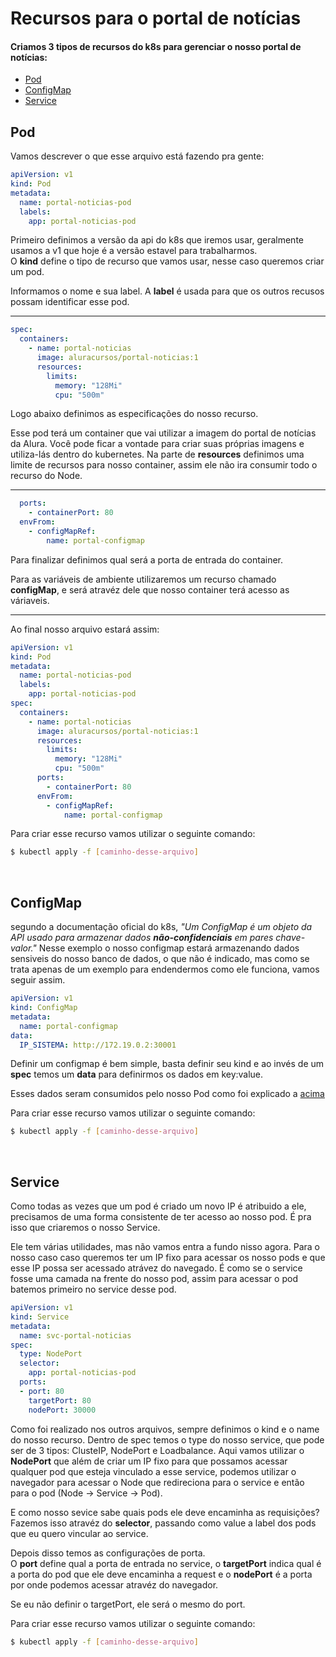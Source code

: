 # Recursos para o portal de notícias
#### Criamos 3 tipos de recursos do k8s para gerenciar o nosso portal de notícias:
- [Pod](#pod)
- [ConfigMap](#configmap)
- [Service](#service)

## Pod
 Vamos descrever o que esse arquivo está fazendo pra gente:

  ```yaml
  apiVersion: v1
  kind: Pod
  metadata:
    name: portal-noticias-pod
    labels:
      app: portal-noticias-pod
  ```
  Primeiro definimos a versão da api do k8s que iremos usar, geralmente usamos a v1 que hoje é a versão estavel para trabalharmos.<br/>
  O **kind** define o tipo de recurso que vamos usar, nesse caso queremos criar um pod.
  
  Informamos o nome e sua label. A **label** é usada para que os outros recusos possam identificar esse pod.

  -----------------
  ```yaml
  spec:
    containers:
      - name: portal-noticias
        image: aluracursos/portal-noticias:1
        resources:
          limits:
            memory: "128Mi"
            cpu: "500m"
  ```
  Logo abaixo definimos as especificações do nosso recurso.

  Esse pod terá um container que vai utilizar a imagem do portal de notícias da Alura. Você pode ficar a vontade para criar suas próprias imagens e utiliza-lás dentro do kubernetes.
  Na parte de **resources** definimos uma limite de recursos para nosso container, assim ele não ira consumir todo o recurso do Node.

  -------------------

<span id="definir-configmap"></span>

  ```yaml
    ports:
      - containerPort: 80
    envFrom:
      - configMapRef:
          name: portal-configmap
  ```

  Para finalizar definimos qual será a porta de entrada do container.
  
  Para as variáveis de ambiente utilizaremos um recurso chamado **configMap**, e será atravéz dele que nosso container terá acesso as váriaveis. 

  -----------------
  Ao final nosso arquivo estará assim:

  ```yaml
  apiVersion: v1
  kind: Pod
  metadata:
    name: portal-noticias-pod
    labels:
      app: portal-noticias-pod
  spec:
    containers:
      - name: portal-noticias
        image: aluracursos/portal-noticias:1
        resources:
          limits:
            memory: "128Mi"
            cpu: "500m"
        ports:
          - containerPort: 80
        envFrom:
          - configMapRef:
              name: portal-configmap
  ```

Para criar esse recurso vamos utilizar o seguinte comando:
```bash
$ kubectl apply -f [caminho-desse-arquivo]
```
<br/>

## ConfigMap
  segundo a documentação oficial do k8s, _"Um ConfigMap é um objeto da API usado para armazenar dados **não-confidenciais** em pares chave-valor."_
  Nesse exemplo o nosso configmap estará armazenando dados sensiveis do nosso banco de dados, o que não é indicado, mas como se trata apenas de um exemplo para endendermos como ele funciona, vamos seguir assim.

  ```yaml
  apiVersion: v1
  kind: ConfigMap
  metadata:
    name: portal-configmap
  data:
    IP_SISTEMA: http://172.19.0.2:30001
  ```
  Definir um configmap é bem simple, basta definir seu kind e ao invés de um **spec** temos um **data** para definirmos os dados em key:value.

  Esses dados seram consumidos pelo nosso Pod como foi explicado a [acima](#definir-configmap)


  Para criar esse recurso vamos utilizar o seguinte comando:
  ```bash
  $ kubectl apply -f [caminho-desse-arquivo]
  ```
<br/>

  ## Service
  Como todas as vezes que um pod é criado um novo IP é atribuido a ele, precisamos de uma forma consistente de ter acesso ao nosso pod. É pra isso que criaremos o nosso Service.

  Ele tem várias utilidades, mas não vamos entra a fundo nisso agora. Para o nosso caso caso queremos ter um IP fixo para acessar os nosso pods e que esse IP possa ser acessado atrávez do navegado. É como se o service fosse uma camada na frente do nosso pod, assim para acessar o pod batemos primeiro no service desse pod.


  ```yaml
  apiVersion: v1
  kind: Service
  metadata:
    name: svc-portal-noticias
  spec:
    type: NodePort
    selector:
      app: portal-noticias-pod
    ports:
    - port: 80
      targetPort: 80
      nodePort: 30000
  ```
  Como foi realizado nos outros arquivos, sempre definimos o kind e o name do nosso recurso.
  Dentro de spec temos o type do nosso service, que pode ser de 3 tipos: ClusteIP, NodePort e Loadbalance.
  Aqui vamos utilizar o **NodePort** que além de criar um IP fixo para que possamos acessar qualquer pod que esteja vinculado a esse service,
  podemos utilizar o navegador para acessar o Node que redireciona para o service e então para o pod (Node -> Service -> Pod).
  
  E como nosso sevice sabe quais pods ele deve encaminha as requisições? 
  Fazemos isso atravéz do **selector**, passando como value a label dos pods que eu quero vincular ao service.

  Depois disso temos as configurações de porta.<br/>
  O **port** define qual a porta de entrada no service, o **targetPort** indica qual é a porta do pod que ele deve encaminha a request e 
  o **nodePort** é a porta por onde podemos acessar atravéz do navegador.
  
  Se eu não definir o targetPort, ele será o mesmo do port.

  Para criar esse recurso vamos utilizar o seguinte comando:
  ```bash
  $ kubectl apply -f [caminho-desse-arquivo]
  ```